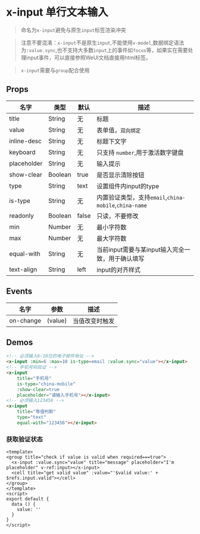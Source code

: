 # x-input 单行文本输入

> 命名为`x-input`避免与原生`input`标签渲染冲突

> 注意不要混淆：`x-input`不是原生`input`,不能使用`v-model`,数据绑定语法为`:value.sync`,也不支持大多数`input`上的事件如`focus`等，如果实在需要处理input事件，可以直接参照WeUI文档直接用html标签。

> `x-input`需要与`group`配合使用


## Props

| 名字 | 类型 | 默认 | 描述 |
|-----|-----|-----|-----|
| title | String | 无 | 标题 |
| value | String | 无 | 表单值，`双向绑定` |
| inline-desc | String | 无 | 标题下文字 |
| keyboard | String | 无 | 只支持 `number`,用于激活数字键盘 |
| placeholder | String | 无 | 输入提示 |
| show-clear | Boolean | true | 是否显示清除按钮 |
| type | String | text | 设置组件内input的type |
| is-type | String | 无 | 内置验证类型，支持`email`,`china-mobile`,`china-name` | 
| readonly | Boolean | false | 只读，不要修改 |
| min | Number | 无 | 最小字符数 |
| max | Number | 无 | 最大字符数 |
| equal-with | String | 无 | 当前input需要与某input输入完全一致，用于确认填写 |
| text-align | String | left | input的对齐样式 |

## Events


| 名字 | 参数  | 描述 |
|-----|-----|-----|
| on-change | (value) | 当值改变时触发 |


## Demos

``` html
<!-- 必须输入6-10位的电子邮件地址 -->
<x-input :min=6 :max=10 is-type=email :value.sync="value"></x-input>
<!-- 手机号码验证 -->
<x-input 
    title="手机号"
    is-type="china-mobile" 
    :show-clear=true 
    placeholder="请输入手机号"></x-input>
<!-- 必须输入123456 -->
<x-input
    title="等值判断"
    type="text"
    equal-with="123456"></x-input>
```

### 获取验证状态

``` vux height=200 components=Group,Cell,XInput
<template>
<group title="check if value is valid when required===true">
  <x-input :value.sync="value" title="message" placeholder="I'm placeholder" v-ref:input></x-input>
  <cell title="get valid value" :value="'$valid value:' + $refs.input.valid"></cell>
</group>
</template>
<script>
export default {
  data () {
    value: ''
  }
}
</script>
```